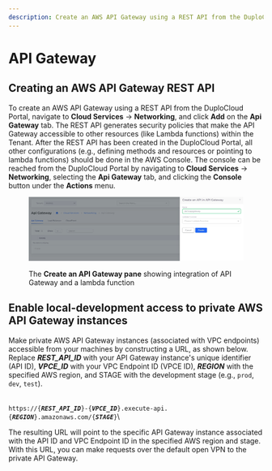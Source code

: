 ```yaml
---
description: Create an AWS API Gateway using a REST API from the DuploCloud Portal
---
```


# API Gateway

## Creating an AWS API Gateway REST API

To create an AWS API Gateway using a REST API from the DuploCloud Portal, navigate to **Cloud Services** -> **Networking**, and click **Add** on the **Api Gateway** tab. The REST API generates security policies that make the API Gateway accessible to other resources (like Lambda functions) within the Tenant. After the REST API has been created in the DuploCloud Portal, all other configurations (e.g., defining methods and resources or pointing to lambda functions) should be done in the AWS Console. The console can be reached from the DuploCloud Portal by navigating to **Cloud Services** -> **Networking**, selecting the **Api Gateway** tab, and clicking the **Console** button under the **Actions** menu.&#x20;

<figure><img src="../../.gitbook/assets/screenshot-nimbusweb.me-2024.02.19-16_27_56.png" alt=""><figcaption><p>The <strong>Create an API Gateway pane</strong> showing integration of API Gateway and a lambda function</p></figcaption></figure>

## Enable local-development access to private AWS API Gateway instances

Make private AWS API Gateway instances (associated with VPC endpoints) accessible from your machines by constructing a URL, as shown below. Replace _**REST\_API\_ID**_ with your API Gateway instance's unique identifier (API ID), _**VPCE\_ID**_ with your VPC Endpoint ID (VPCE ID), _**REGION**_ with the specified AWS region, and STAGE with the development stage (e.g., `prod`, `dev`, `test`).

\
`https://{`_**`REST_API_ID`**_`}-{`_**`VPCE_ID`**_`}.execute-api.{`_**`REGION`**_`}.amazonaws.com/{`_**`STAGE`**_`}`\


The resulting URL will point to the specific API Gateway instance associated with the API ID and VPC Endpoint ID in the specified AWS region and stage. With this URL, you can make requests over the default open VPN to the private API Gateway.&#x20;
